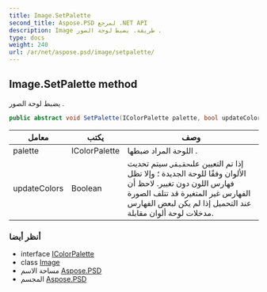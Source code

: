 ```yaml
---
title: Image.SetPalette
second_title: Aspose.PSD لمرجع .NET API
description: Image طريقة. يضبط لوحة الصور .
type: docs
weight: 240
url: /ar/net/aspose.psd/image/setpalette/
---
```

## Image.SetPalette method

يضبط لوحة الصور .

```csharp
public abstract void SetPalette(IColorPalette palette, bool updateColors)
```

| معامل | يكتب | وصف |
| --- | --- | --- |
| palette | IColorPalette | اللوحة المراد ضبطها . |
| updateColors | Boolean | إذا تم التعيين على`حقيقي` سيتم تحديث الألوان وفقًا للوحة الجديدة ؛ وإلا تظل فهارس اللون دون تغيير. لاحظ أن الفهارس غير المتغيرة قد تتلف الصورة عند التحميل إذا لم يكن لبعض الفهارس مدخلات لوحة ألوان مقابلة. |

### أنظر أيضا

* interface [IColorPalette](../../icolorpalette/)
* class [Image](../)
* مساحة الاسم [Aspose.PSD](../../image/)
* المجسم [Aspose.PSD](../../../)


